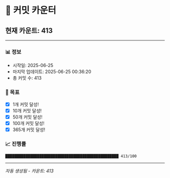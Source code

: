 # 🔢 커밋 카운터

## 현재 카운트: 413

---

### 📊 정보
- 시작일: 2025-06-25
- 마지막 업데이트: 2025-06-25 00:36:20
- 총 커밋 수: 413

### 🎯 목표
- [x] 1개 커밋 달성!
- [x] 10개 커밋 달성!
- [x] 50개 커밋 달성!
- [x] 100개 커밋 달성!
- [x] 365개 커밋 달성!

### 📈 진행률
```
██████████████████████████████████████████████████ 413/100
```

---
*자동 생성됨 - 카운트: 413*
